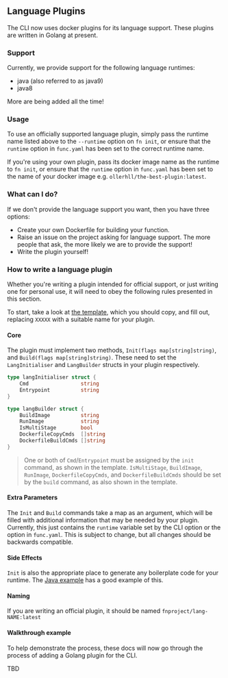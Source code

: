 ## Language Plugins

The CLI now uses docker plugins for its language support. These plugins are 
written in Golang at present.

### Support
Currently, we provide support for the following language runtimes:
* java (also referred to as java9)
* java8

More are being added all the time!

### Usage
To use an officially supported language plugin, simply pass the runtime name
listed above to the `--runtime` option on `fn init`, or ensure that the 
`runtime` option in `func.yaml` has been set to the correct runtime name.

If you're using your own plugin, pass its docker image name as the runtime to
`fn init`, or ensure that the `runtime` option in `func.yaml` has been set
to the name of your docker image e.g. `ollerhll/the-best-plugin:latest`.

### What can I do?
If we don't provide the language support you want, then you have three options:
* Create your own Dockerfile for building your function.
* Raise an issue on the project asking for language support. The more people
that ask, the more likely we are to provide the support!
* Write the plugin yourself!

### How to write a language plugin
Whether you're writing a plugin intended for official support, or just writing
one for personal use, it will need to obey the following rules presented in this
section.

To start, take a look at [the template](../examples/template.go), which you should
copy, and fill out, replacing `XXXXX` with a suitable name for your plugin.

#### Core
The plugin must implement two methods, `Init(flags map[string]string)`, and
`Build(flags map[string]string)`. These need to set the `LangInitialiser` and
`LangBuilder` structs in your plugin respectively.

```go
type langInitialiser struct {
    Cmd                 string
    Entrypoint          string
}
```
```go
type langBuilder struct {
    BuildImage          string
    RunImage            string
    IsMultiStage        bool
    DockerfileCopyCmds  []string
    DockerfileBuildCmds []string
}
```
> One or both of `Cmd`/`Entrypoint` must be assigned by the `init` command, as shown
> in the template.
> `IsMultiStage`, `BuildImage`, `RunImage`, `DockerfileCopyCmds`, and `DockerfileBuildCmds`
> should be set by the `build` command, as also shown in the template.

#### Extra Parameters
The `Init` and `Build` commands take a map as an argument, which will be filled
with additional information that may be needed by your plugin. Currently, this 
just contains the `runtime` variable set by the CLI option or the option in `func.yaml`.
This is subject to change, but all changes should be backwards compatible.

#### Side Effects
`Init` is also the appropriate place to generate any boilerplate code for your runtime.
The [Java example](../examples/javaPlugin.go.example) has a good example of this.

#### Naming
<!---
CHANGE?! 
-->
If you are writing an official plugin, it should be named `fnproject/lang-NAME:latest` 

#### Walkthrough example
To help demonstrate the process, these docs will now go through the process of 
adding a Golang plugin for the CLI.

TBD
